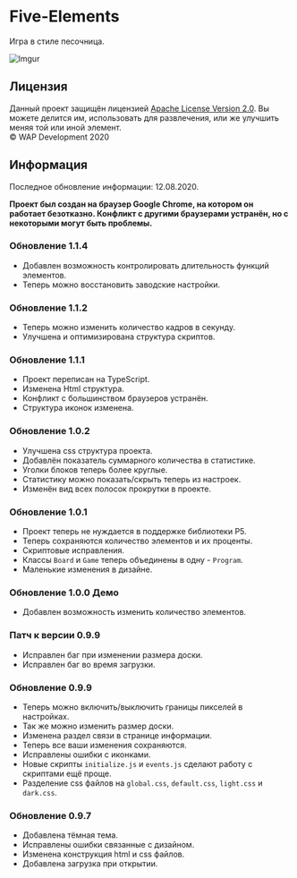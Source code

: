 # Five-Elements
Игра в стиле песочница.

![Imgur](https://i.imgur.com/t4QBCUW.png)

## Лицензия
Данный проект защищён лицензией [Apache License Version 2.0](https://www.apache.org/licenses/LICENSE-2.0.txt). 
Вы можете делится им, использовать для развлечения, или же улучшить меняя той или иной элемент.  
© WAP Development 2020

## Информация
Последное обновление информации: 12.08.2020.  

**Проект был создан на браузер Google Chrome, на котором он работает безотказно. Конфликт с другими браузерами устранён, но с некоторыми могут быть проблемы.**  

### Обновление 1.1.4
- Добавлен возможность контролировать длительность функций элементов.  
- Теперь можно восстановить заводские настройки.  

### Обновление 1.1.2
- Теперь можно изменить количество кадров в секунду.  
- Улучшена и оптимизирована структура скриптов.   

### Обновление 1.1.1
- Проект переписан на TypeScript.  
- Изменена Html структура.  
- Конфликт с большинством браузеров устранён.  
- Структура иконок изменена.  

### Обновление 1.0.2
- Улучшена css структура проекта.  
- Добавлён показатель суммарного количества в статистике.  
- Уголки блоков теперь более круглые.  
- Статистику можно показать/скрыть теперь из настроек.  
- Изменён вид всех полосок прокрутки в проекте.  

### Обновление 1.0.1
- Проект теперь не нуждается в поддержке библиотеки P5.  
- Теперь сохраняются количество элементов и их проценты.  
- Скриптовые исправления.  
- Классы `Board` и `Game` теперь объединены в одну - `Program`.  
- Маленькие изменения в дизайне.  

### Обновление 1.0.0 Демо
- Добавлен возможность изменить количество элементов.  

### Патч к версии 0.9.9
- Исправлен баг при изменении размера доски.  
- Исправлен баг во время загрузки.  

### Обновление 0.9.9
- Теперь можно включить/выключить границы пикселей в настройках.  
- Так же можно изменить размер доски.  
- Изменена раздел связи в странице информации.  
- Теперь все ваши изменения сохраняются.  
- Исправлены ошибки с иконками.  
- Новые скрипты `initialize.js` и `events.js` сделают работу с скриптами ещё проще.  
- Разделение css файлов на `global.css`, `default.css`, `light.css` и `dark.css`.  

### Обновление 0.9.7
- Добавлена тёмная тема.  
- Исправлены ошибки связанные с дизайном.  
- Изменена конструкция html и css файлов.  
- Добавлена загрузка при открытии.  
